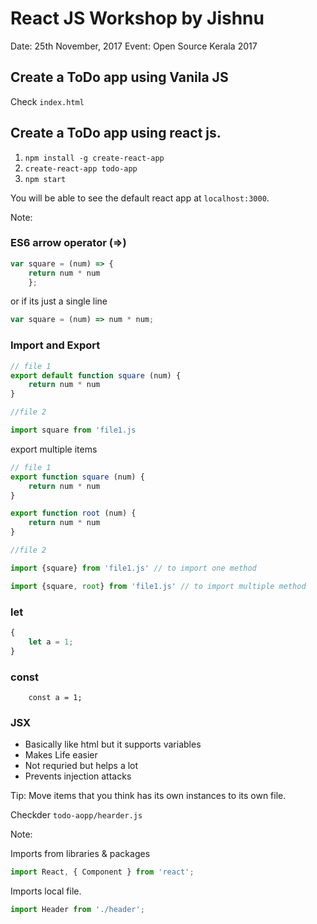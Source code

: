 # React JS Workshop by Jishnu


Date: 25th November, 2017
Event: Open Source Kerala 2017


## Create a ToDo app using Vanila JS

Check `index.html`

## Create a ToDo app using react js.


1. `npm install -g create-react-app`
2. `create-react-app todo-app`
3. `npm start`

You will be able to see the default react app at `localhost:3000`.


Note:

### ES6 arrow operator (=>)

```js
var square = (num) => { 
    return num * num
    };
```
or if its just a single line

```js
var square = (num) => num * num;
```

### Import and Export

```js
// file 1
export default function square (num) {
    return num * num
}

//file 2

import square from 'file1.js
```

export multiple items

```js
// file 1
export function square (num) {
    return num * num
}

export function root (num) {
    return num * num
}

//file 2

import {square} from 'file1.js' // to import one method

import {square, root} from 'file1.js' // to import multiple method
```

### let

```js
{
    let a = 1;
}
```

### const

```
    const a = 1;
```

### JSX

* Basically like html but it supports variables
* Makes Life easier
* Not requried but helps a lot
* Prevents injection attacks


Tip: Move items that you think has its own instances to its own file.

Checkder `todo-aopp/hearder.js`

Note:

Imports from libraries & packages

```js
import React, { Component } from 'react';
```

Imports local file.

```js
import Header from './header';
```
